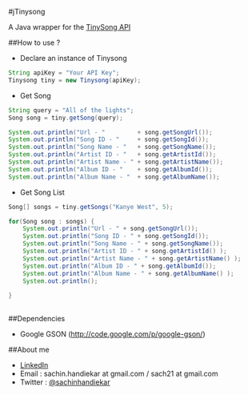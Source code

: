 #jTinysong

A Java wrapper for the [TinySong API](http://tinysong.com/api)

##How to use ?
 
* Declare an instance of Tinysong

```java
String apiKey = "Your API Key";
Tinysong tiny = new Tinysong(apiKey);
```

* Get Song

```java
String query = "All of the lights";
Song song = tiny.getSong(query);		

System.out.println("Url - "         + song.getSongUrl());
System.out.println("Song ID - "     + song.getSongId());
System.out.println("Song Name - "   + song.getSongName());
System.out.println("Artist ID - "   + song.getArtistId());
System.out.println("Artist Name - " + song.getArtistName());
System.out.println("Album ID - "    + song.getAlbumId());
System.out.println("Album Name - "  + song.getAlbumName());
``` 
		
* Get Song List

```java
Song[] songs = tiny.getSongs("Kanye West", 5);

for(Song song : songs) {
	System.out.println("Url - " + song.getSongUrl());
	System.out.println("Song ID - " + song.getSongId());
	System.out.println("Song Name - " + song.getSongName());
	System.out.println("Artist ID - " + song.getArtistId() );
	System.out.println("Artist Name - " + song.getArtistName() );
	System.out.println("Album ID - " + song.getAlbumId());
	System.out.println("Album Name - " + song.getAlbumName() );
	System.out.println();
	
}
		
```

##Dependencies

* Google GSON (http://code.google.com/p/google-gson/)


##About me

* [LinkedIn](http://uk.linkedin.com/in/sachinhandiekar)
* Email   : sachin.handiekar at gmail.com / sach21 at gmail.com
* Twitter : [@sachinhandiekar](http://twitter.com/sachinhandiekar)